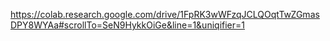 https://colab.research.google.com/drive/1FpRK3wWFzqJCLQOqtTwZGmasDPY8WYAa#scrollTo=SeN9HykkOiGe&line=1&uniqifier=1
